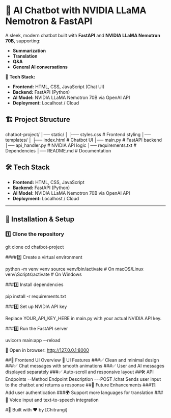 # 💬 AI Chatbot with NVIDIA LLaMA Nemotron & FastAPI

A sleek, modern chatbot built with **FastAPI** and **NVIDIA LLaMA Nemotron 70B**, supporting:
- **Summarization**
- **Translation**
- **Q&A** 
- **General AI conversations**

🚀 **Tech Stack:**
- **Frontend:** HTML, CSS, JavaScript (Chat UI)
- **Backend:** FastAPI (Python)
- **AI Model:** NVIDIA LLaMA Nemotron 70B via OpenAI API
- **Deployment:** Localhost / Cloud

## 🏗️ Project Structure
chatbot-project/
│── static/
│   ├── styles.css        # Frontend styling
│── templates/
│   ├── index.html        # Chatbot UI
│── main.py               # FastAPI backend
│── api_handler.py        # NVIDIA API logic
│── requirements.txt      # Dependencies
│── README.md             # Documentation



## 🛠️ Tech Stack
- **Frontend:** HTML, CSS, JavaScript  
- **Backend:** FastAPI (Python)  
- **AI Model:** NVIDIA LLaMA Nemotron 70B via OpenAI API  
- **Deployment:** Localhost / Cloud  

---

## 🚀 Installation & Setup

### 1️⃣ Clone the repository

git clone 
cd chatbot-project

####2️⃣ Create a virtual environment

python -m venv venv
source venv/bin/activate  # On macOS/Linux
venv\Scripts\activate     # On Windows

###3️⃣ Install dependencies

pip install -r requirements.txt

###4️⃣ Set up NVIDIA API key

Replace YOUR_API_KEY_HERE in main.py with your actual NVIDIA API key.

###5️⃣ Run the FastAPI server

uvicorn main:app --reload

🔗 Open in browser: http://127.0.0.1:8000

##🎨 Frontend UI Overview
📌 UI Features
###✅ Clean and minimal design
###✅ Chat messages with smooth animations
###✅ User and AI messages displayed separately
###✅ Auto-scroll and responsive layout
##🛠️ API Endpoints
--Method	Endpoint	Description
 ---POST	/chat	Sends user input to the chatbot and returns a response
##📌 Future Enhancements
###🏗️ Add user authentication
###🌍 Support more languages for translation
###🎤 Voice input and text-to-speech integration


#🎉 Built with ❤️ by [Chitrangi]


